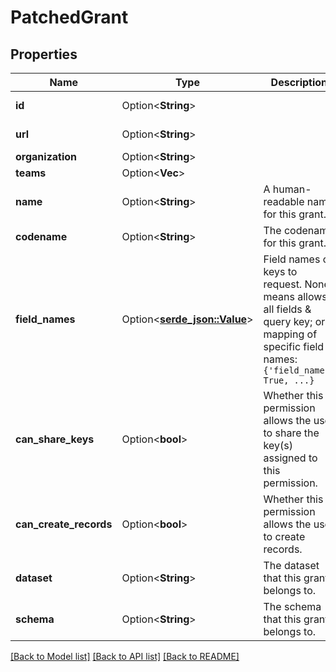 # PatchedGrant

## Properties

Name | Type | Description | Notes
------------ | ------------- | ------------- | -------------
**id** | Option<**String**> |  | [optional][readonly]
**url** | Option<**String**> |  | [optional][readonly]
**organization** | Option<**String**> |  | [optional]
**teams** | Option<**Vec<String>**> |  | [optional]
**name** | Option<**String**> | A human-readable name for this grant. | [optional]
**codename** | Option<**String**> | The codename for this grant. | [optional]
**field_names** | Option<[**serde_json::Value**](.md)> | Field names of keys to request. None means allows all fields & query key; or a mapping of specific field names: `{'field_name': True, ...}` | [optional]
**can_share_keys** | Option<**bool**> | Whether this permission allows the user to share the key(s) assigned to this permission. | [optional]
**can_create_records** | Option<**bool**> | Whether this permission allows the user to create records. | [optional]
**dataset** | Option<**String**> | The dataset that this grant belongs to. | [optional]
**schema** | Option<**String**> | The schema that this grant belongs to. | [optional]

[[Back to Model list]](../README.md#documentation-for-models) [[Back to API list]](../README.md#documentation-for-api-endpoints) [[Back to README]](../README.md)


